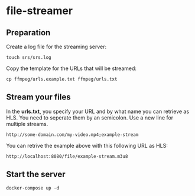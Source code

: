 # file-streamer

## Preparation

Create a log file for the streaming server:

```
touch srs/srs.log
```

Copy the template for the URLs that will be streamed:

```
cp ffmpeg/urls.example.txt ffmpeg/urls.txt
```

## Stream your files

In the **urls.txt**, you specify your URL and by what name you can retrieve as HLS. You need to seperate them by an semicolon. Use a new line for multiple streams.

```
http://some-domain.com/my-video.mp4;example-stream
```

You can retrive the example above with this following URL as HLS:

```
http://localhost:8080/file/example-stream.m3u8
```


## Start the server

```
docker-compose up -d
```